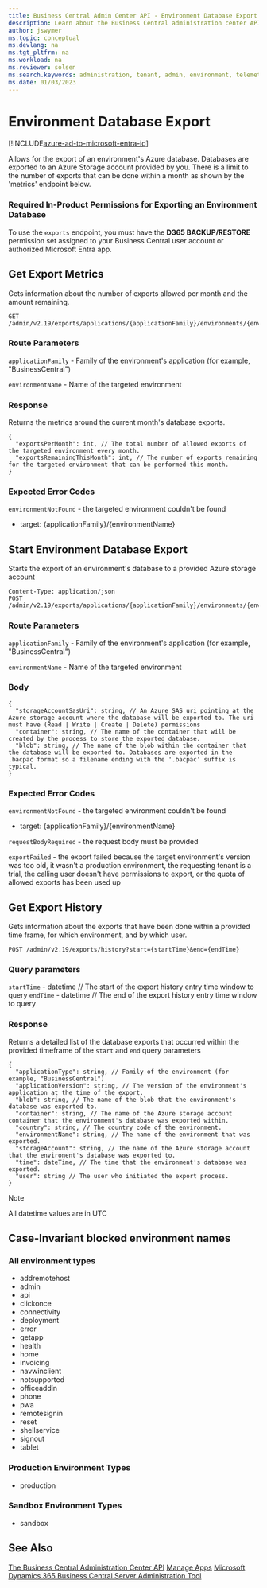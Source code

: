 ```yaml
---
title: Business Central Admin Center API - Environment Database Export
description: Learn about the Business Central administration center API for exporting an environment database.
author: jswymer
ms.topic: conceptual
ms.devlang: na
ms.tgt_pltfrm: na
ms.workload: na
ms.reviewer: solsen
ms.search.keywords: administration, tenant, admin, environment, telemetry
ms.date: 01/03/2023
---
```


# Environment Database Export

[!INCLUDE[azure-ad-to-microsoft-entra-id](~/../shared-content/shared/azure-ad-to-microsoft-entra-id.md)]

Allows for the export of an environment's Azure database. Databases are exported to an Azure Storage account provided by you. There is a limit to the number of exports that can be done within a month as shown by the 'metrics' endpoint below.

### Required In-Product Permissions for Exporting an Environment Database

To use the `exports` endpoint, you must have the **D365 BACKUP/RESTORE** permission set assigned to your Business Central user account or authorized Microsoft Entra app.

## Get Export Metrics

Gets information about the number of exports allowed per month and the amount remaining.

```
GET /admin/v2.19/exports/applications/{applicationFamily}/environments/{environmentName}/metrics
```

### Route Parameters

`applicationFamily` - Family of the environment's application (for example, "BusinessCentral")

`environmentName` - Name of the targeted environment

### Response

Returns the metrics around the current month's database exports.

```
{
  "exportsPerMonth": int, // The total number of allowed exports of the targeted environment every month.
  "exportsRemainingThisMonth": int, // The number of exports remaining for the targeted environment that can be performed this month.
}
```

### Expected Error Codes

`environmentNotFound` - the targeted environment couldn't be found

   - target: {applicationFamily}/{environmentName}

## Start Environment Database Export

Starts the export of an environment's database to a provided Azure storage account

```
Content-Type: application/json
POST /admin/v2.19/exports/applications/{applicationFamily}/environments/{environmentName}
```

### Route Parameters

`applicationFamily` - Family of the environment's application (for example, "BusinessCentral")

`environmentName` - Name of the targeted environment

### Body

```
{
  "storageAccountSasUri": string, // An Azure SAS uri pointing at the Azure storage account where the database will be exported to. The uri must have (Read | Write | Create | Delete) permissions
  "container": string, // The name of the container that will be created by the process to store the exported database.
  "blob": string, // The name of the blob within the container that the database will be exported to. Databases are exported in the .bacpac format so a filename ending with the '.bacpac' suffix is typical.
}
```

### Expected Error Codes

`environmentNotFound` - the targeted environment couldn't be found

   - target: {applicationFamily}/{environmentName}

`requestBodyRequired` - the request body must be provided

`exportFailed` - the export failed because the target environment's version was too old, it wasn't a production environment, the requesting tenant is a trial, the calling user doesn't have permissions to export, or the quota of allowed exports has been used up

## Get Export History

Gets information about the exports that have been done within a provided time frame, for which environment, and by which user.

```
POST /admin/v2.19/exports/history?start={startTime}&end={endTime}
```

### Query parameters

`startTime` - datetime // The start of the export history entry time window to query
`endTime` - datetime // The end of the  export history entry time window to query

### Response

Returns a detailed list of the database exports that occurred within the provided timeframe of the `start` and `end` query parameters

```
{
  "applicationType": string, // Family of the environment (for example, "BusinessCentral")
  "applicationVersion": string, // The version of the environment's application at the time of the export.
  "blob": string, // The name of the blob that the environment's database was exported to.
  "container": string, // The name of the Azure storage account container that the environment's database was exported within.
  "country": string, // The country code of the environment.
  "environmentName": string, // The name of the environment that was exported.
  "storageAccount": string, // The name of the Azure storage account that the environent's database was exported to.
  "time": dateTime, // The time that the environment's database was exported.
  "user": string // The user who initiated the export process.
}
```

> [!NOTE]
> All datetime values are in UTC

## Case-Invariant blocked environment names

### All environment types

- addremotehost
- admin
- api
- clickonce
- connectivity
- deployment
- error
- getapp
- health
- home
- invoicing
- navwinclient
- notsupported
- officeaddin
- phone
- pwa
- remotesignin
- reset
- shellservice
- signout
- tablet

### Production Environment Types

- production

### Sandbox Environment Types

- sandbox

## See Also

[The Business Central Administration Center API](administration-center-api.md)
[Manage Apps](tenant-admin-center-manage-apps.md)
[Microsoft Dynamics 365 Business Central Server Administration Tool](administration-tool.md)
